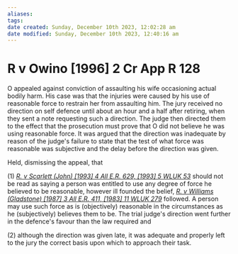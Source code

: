 ```yaml
---
aliases: 
tags: 
date created: Sunday, December 10th 2023, 12:02:28 am
date modified: Sunday, December 10th 2023, 12:40:16 am
---
```


# R v Owino [1996] 2 Cr App R 128

O appealed against conviction of assaulting his wife occasioning actual bodily harm. His case was that the injuries were caused by his use of reasonable force to restrain her from assaulting him. The jury received no direction on self defence until about an hour and a half after retiring, when they sent a note requesting such a direction. The judge then directed them to the effect that the prosecution must prove that O did not believe he was using reasonable force. It was argued that the direction was inadequate by reason of the judge's failure to state that the test of what force was reasonable was subjective and the delay before the direction was given.

Held, dismissing the appeal, that

(1) _[R. v Scarlett (John) [1993] 4 All E.R. 629, [1993] 5 WLUK 53](https://uk.westlaw.com/Document/I651EC0F0E42811DA8FC2A0F0355337E9/View/FullText.html?originationContext=document&transitionType=DocumentItem&ppcid=05a252c749594503996c9710cacf521f&contextData=(sc.Default))_ should not be read as saying a person was entitled to use any degree of force he believed to be reasonable, however ill founded the belief, _[R. v Williams (Gladstone) [1987] 3 All E.R. 411, [1983] 11 WLUK 279](https://uk.westlaw.com/Document/I73FA9E01E42811DA8FC2A0F0355337E9/View/FullText.html?originationContext=document&transitionType=DocumentItem&ppcid=05a252c749594503996c9710cacf521f&contextData=(sc.Default))_ followed. A person may use such force as is (objectively) reasonable in the circumstances as he (subjectively) believes them to be. The trial judge's direction went further in the defence's favour than the law required and

(2) although the direction was given late, it was adequate and properly left to the jury the correct basis upon which to approach their task.
